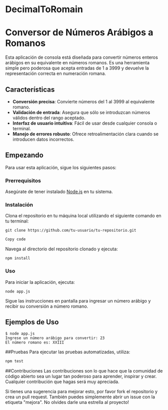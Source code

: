 # DecimalToRomain

# Conversor de Números Arábigos a Romanos

Esta aplicación de consola está diseñada para convertir números enteros arábigos en su equivalente en números romanos. Es una herramienta simple pero poderosa que acepta entradas de 1 a 3999 y devuelve la representación correcta en numeración romana.

## Características

- **Conversión precisa**: Convierte números del 1 al 3999 al equivalente romano.
- **Validación de entrada**: Asegura que sólo se introduzcan números válidos dentro del rango aceptado.
- **Interfaz de usuario intuitiva**: Fácil de usar desde cualquier consola o terminal.
- **Manejo de errores robusto**: Ofrece retroalimentación clara cuando se introducen datos incorrectos.

## Empezando

Para usar esta aplicación, sigue los siguientes pasos:

### Prerrequisitos

Asegúrate de tener instalado [Node.js](https://nodejs.org/) en tu sistema.

### Instalación

Clona el repositorio en tu máquina local utilizando el siguiente comando en tu terminal:

```shell
git clone https://github.com/tu-usuario/tu-repositorio.git
```

```css
Copy code
```

Navega al directorio del repositorio clonado y ejecuta:
```shell
npm install
```

### Uso

Para iniciar la aplicación, ejecuta:
```shell
node app.js
```

Sigue las instrucciones en pantalla para ingresar un número arábigo y recibir su conversión a número romano.

## Ejemplos de Uso

```shell
$ node app.js
Ingrese un número arábigo para convertir: 23
El número romano es: XXIII
```

##Pruebas
Para ejecutar las pruebas automatizadas, utiliza:
```bash
npm test
```
##Contribuciones
Las contribuciones son lo que hace que la comunidad de código abierto sea un lugar tan poderoso para aprender, inspirar y crear. Cualquier contribución que hagas será muy apreciada.

Si tienes una sugerencia para mejorar esto, por favor fork el repositorio y crea un pull request. También puedes simplemente abrir un issue con la etiqueta "mejora".
No olvides darle una estrella al proyecto!
